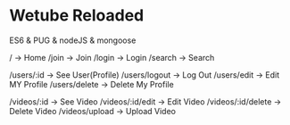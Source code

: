 # Wetube Reloaded

ES6 & PUG & nodeJS & mongoose

<!-- global router -->

/ -> Home
/join -> Join
/login -> Login
/search -> Search

<!-- user router -->

/users/:id -> See User(Profile)
/users/logout -> Log Out
/users/edit -> Edit MY Profile
/users/delete -> Delete My Profile

<!-- video router -->

/videos/:id -> See Video
/videos/:id/edit -> Edit Video
/videos/:id/delete -> Delete Video
/videos/upload -> Upload Video
